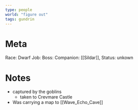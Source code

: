 ```yaml
---
type: people
world: "figure out"
tags: gundrin
---
```

# Meta
Race: Dwarf
Job: 
Boss:
Companion: [[Sildar]], 
Status: unkown

# Notes

* captured by the goblins
	* taken to Crevmare Castle
* Was carrying a map to [[Wave_Echo_Cave]] 